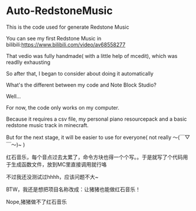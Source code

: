 # Auto-RedstoneMusic
This is the code used for generate Redstone Music

You can see my first Redstone Music in bilibili:https://www.bilibili.com/video/av68558277

That vedio was fully handmade( with a little help of mcedit), which was readlly exhausting

So after that, I began to consider about doing it automatically

What's the different between my code and Note Block Studio?

Well...

For now, the code only works on my computer.

Because it requires a csv file, my personal piano resourcepack and a basic redstone music track in minecraft.

But for the next stage, it will be easier to use for everyone( not really ～(￣▽￣～)~ )

红石音乐，每个音点过去太累了，命令方块也得一个个写。。于是就写了个代码用于生成函数文件，放到MC里直接调用就行咯

不过我还没测试过hhhh，应该问题不大~

BTW，我还是想把项目名称改成：让猪猪也能做红石音乐！

Nope,猪猪做不了红石音乐
